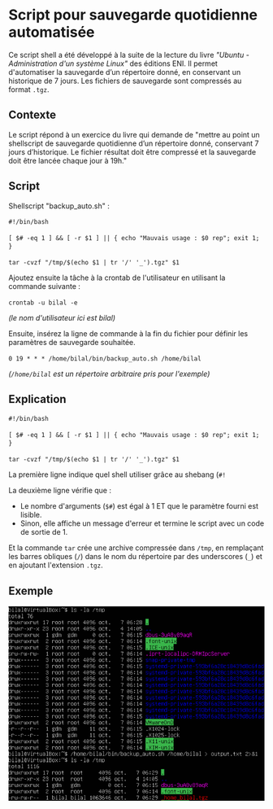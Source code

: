# Script pour sauvegarde quotidienne automatisée

Ce script shell a été développé à la suite de la lecture du livre _"Ubuntu - Administration d'un système Linux"_ des éditions ENI. Il permet d'automatiser la sauvegarde d’un répertoire donné, en conservant un historique de 7 jours. Les fichiers de sauvegarde sont compressés au format `.tgz`.


## Contexte

Le script répond à un exercice du livre qui demande de "mettre au point un shellscript de sauvegarde quotidienne d’un répertoire donné, conservant 7 jours d’historique. Le fichier résultat doit être compressé et la sauvegarde doit être lancée chaque jour à 19h." 


## Script

Shellscript "backup_auto.sh" :

```
#!/bin/bash

[ $# -eq 1 ] && [ -r $1 ] || { echo "Mauvais usage : $0 rep"; exit 1; }

tar -cvzf "/tmp/$(echo $1 | tr '/' '_').tgz" $1
```


Ajoutez ensuite la tâche à la crontab de l'utilisateur en utilisant la commande suivante :

`crontab -u bilal -e` 

*(le nom d'utilisateur ici est bilal)*


Ensuite, insérez la ligne de commande à la fin du fichier pour définir les paramètres de sauvegarde souhaitée.

`0 19 * * * /home/bilal/bin/backup_auto.sh /home/bilal`

*(`/home/bilal` est un répertoire arbitraire pris pour l'exemple)*


## Explication

```
#!/bin/bash

[ $# -eq 1 ] && [ -r $1 ] || { echo "Mauvais usage : $0 rep"; exit 1; }

tar -cvzf "/tmp/$(echo $1 | tr '/' '_').tgz" $1
```

La première ligne indique quel shell utiliser grâce au shebang (`#!`

La deuxième ligne vérifie que :

- Le nombre d'arguments (`$#`) est égal à 1 ET que le paramètre fourni est lisible.
- Sinon, elle affiche un message d'erreur et termine le script avec un code de sortie de 1.

Et la commande `tar` crée une archive compressée dans `/tmp`, en remplaçant les barres obliques (`/`) dans le nom du répertoire par des underscores (`_`) et en ajoutant l'extension `.tgz`.


## Exemple

![Exemple](exemple.png)
